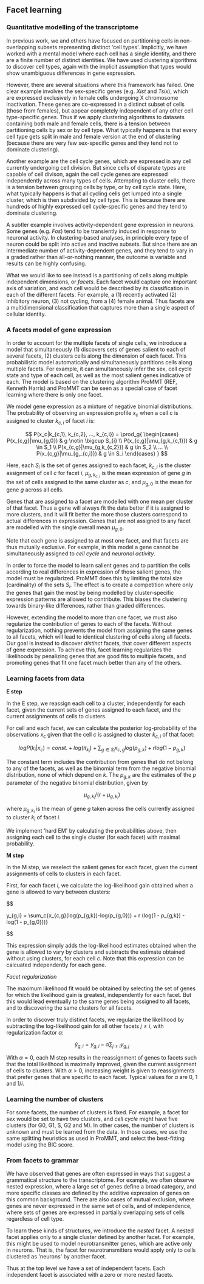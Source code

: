 ## Facet learning
### Quantitative modelling of the transcriptome

In previous work, we and others have focused on partitioning cells in non-overlapping subsets representing distinct 'cell types'. Implicitly, we have worked with a mental model where each cell has a single identity, and there are a finite number of distinct identities. We have used clustering algorithms to discover cell types, again with the implicit assumption that types would show unambiguous differences in gene expression.

However, there are several situations where this framework has failed. One clear example involves the sex-specific genes (e.g. *Xist* and *Tsix*), which are expressed exclusively in female cells undergoing X chromosome inactivation. These genes are co-expressed in a distinct subset of cells (those from females), but appear completely independent of any other cell type-specific genes. Thus if we apply clustering algorithms to datasets containing both male and female cells, there is a tension between partitioning cells by sex or by cell type. What typically happens is that every cell type gets split in male and female version at the end of clustering (because there are very few sex-specific genes and they tend not to dominate clustering).

Another example are the cell cycle genes, which are expressed in any cell currently undergoing cell division. But since cells of disparate types are capable of cell divison, again the cell cycle genes are expressed independently across many types of cells. Attempting to cluster cells, there is a tension between grouping cells by type, or by cell cycle state. Here, what typically happens is that all cycling cells get lumped into a single cluster, which is then subdivided by cell type. This is because there are hundreds of highly expressed cell cycle-specific genes and they tend to dominate clustering.

A subtler example involves activity-dependent gene expression in neurons. Some genes (e.g. *Fos*) tend to be transiently induced in response to neuronal activity. In clustering-based analyses, in principle every type of neuron could be split into active and inactive subsets. But since there are an intermediate number of activity-dependent genes, and they tend to vary in a graded rather than all-or-nothing manner, the outcome is variable and results can be highly confusing.

What we would like to see instead is a partitioning of cells along multiple independent dimensions, or *facets*. Each facet would capture one important axis of variation, and each cell would be described by its classification in each of the different facets. For example, a (1) recently activated (2) inhibitory neuron, (3) not cycling, from a (4) female animal. Thus facets are a multidimensional classification that captures more than a single aspect of cellular identity.

### A facets model of gene expression

In order to account for the multiple facets of single cells, we introduce a model that simultaneously (1) discovers sets of genes salient to each of several facets, (2) clusters cells along the dimension of each facet. This probabilistic model automatically and simultaneously partitions cells along multiple facets. For example, it can simultaneously infer the sex, cell cycle state and type of each cell, as well as the most salient genes indicative of each. The model is based on the clustering algorithm ProMMT (REF, Kenneth Harris) and ProMMT can be seen as a special case of facet learning where there is only one facet. 

We model gene expression as a mixture of negative binomial distributions. The probability of observing an expression profile $x_c$ when a cell c is assigned to cluster $k_{c,i}$ of facet $i$ is:

$$ P(x_c|k_{c,1}, k_{c,2}, ..., k_{c,i}) = \prod_g{
    \begin{cases}
    P(x_{c,g}|\mu_{g,0}) & g \notin \bigcup S_{i} \\
    P(x_{c,g}|\mu_{g,k_{c,1}}) & g \in S_1 \\
    P(x_{c,g}|\mu_{g,k_{c,2}}) & g \in S_2 \\
    ... \\
    P(x_{c,g}|\mu_{g,_{c,i}}) & g \in S_i
    \end{cases}
} $$

Here, each $S_i$ is the set of genes assigned to each facet, $k_{c,i}$ is the cluster assignment of cell $c$ for facet $i$, $\mu_{g,k_{c,i}}$ is the mean expression of gene $g$ in the set of cells assigned to the same cluster as $c$, and $\mu_{g,0}$ is the mean for gene $g$ across all cells.

Genes that are assigned to a facet are modelled with one mean per cluster of that facet. Thus a gene will always fit the data better if it is assigned to more clusters, and it will fit better the more those clusters correspond to actual differences in expression. Genes that are not assigned to any facet are modelled with the single overall mean $\mu_{g,0}$. 

Note that each gene is assigned to at most one facet, and that facets are thus mutually exclusive. For example, in this model a gene cannot be simultaneously assigned to *cell cycle* and *neuronal activity*. 

In order to force the model to learn salient genes and to partition the cells according to real differences in expression of those salient genes, the model must be regularized. ProMMT does this by limiting the total size (cardinality) of the sets $S_i$. The effect is to create a competition where only the genes that gain the most by being modelled by cluster-specific expression patterns are allowed to contribute. This biases the clustering towards binary-like differences, rather than graded differences.

However, extending the model to more than one facet, we must also regularize the contribution of genes to each of the facets. Without regularization, nothing prevents the model from assigning the same genes to all facets, which will lead to identical clustering of cells along all facets. Our goal is instead to discover *distinct* facets, that cover different aspects of gene expression. To achieve this, facet learning regularizes the likelihoods by penalizing genes that are good fits to multiple facets, and promoting genes that fit one facet much better than any of the others.

### Learning facets from data

**E step**

In the E step, we reassign each cell to a cluster, independently for each facet, given the current sets of genes assigned to each facet, and the current assignments of cells to clusters.

For cell and each facet, we can calculate the posterior log-probability of the observations $x_c$ given that the cell $c$ is assigned to cluster $k_{c,i}$ of that facet:

$$ log P(k_{i}|x_c) = const. + log(\pi_{k_i}) + \sum_{g \in S_i} x_{c,g} log(p_{g,k}) + r log(1 - p_{g,k})$$

The constant term includes the contribution from genes that do not belong to any of the facets, as well as the binomial term from the negative binomial distribution, none of which depend on $k$. The $p_{g,k}$ are the estimates of the $p$ parameter of the negative binomial distribution, given by 

$$ \mu_{g,k_i}/(r + \mu_{g,k_i}) $$

where $\mu_{g,k_i}$ is the mean of gene $g$ taken across the cells currently assigned to cluster $k_i$ of facet $i$.

We implement 'hard EM' by calculating the probabilities above, then assigning each cell to the single cluster (for each facet) with maximal probability.

**M step**

In the M step, we reselect the salient genes for each facet, given the current assignments of cells to clusters in each facet.

First, for each facet $i$, we calculate the log-likelihood gain obtained when a gene is allowed to vary between clusters:

$$

y_{g,i} = \sum_c{x_{c,g}(log(p_{g,k})-log(p_{g,0})) + r (log(1 - p_{g,k}) - log(1 - p_{g,0}))}

$$

This expression simply adds the log-likelihood estimates obtained when the gene is allowed to vary by clusters and subtracts the estimate obtained without using clusters, for each cell $c$. Note that this expression can be calcuated independently for each gene. 

*Facet regularization*

The maximum likelihood fit would be obtained by selecting the set of genes for which the likelihood gain is greatest, independently for each facet. But this would lead eventually to the same genes being assigned to all facets, and to discovering the same clusters for all facets. 

In order to discover truly distinct facets, we regularize the likelihood by subtracting the log-likelihood gain for all other facets $j \neq i$, with regularization factor $\alpha$:

$$
\hat{y}_{g,i}=y_{g,i}-\alpha\sum_{j \neq i}{y_{g,j}}
$$

With $\alpha=0$, each M step results in the reassignment of genes to facets such that the total likelihood is maximally improved, given the current assignment of cells to clusters. With $\alpha>0$, increasing weight is given to reassignments that prefer genes that are specific to each facet. Typical values for $\alpha$ are $0$, $1$ and $1/i$. 

### Learning the number of clusters

For some facets, the number of clusters is fixed. For example, a facet for *sex* would be set to have two clusters, and *cell cycle* might have five clusters (for G0, G1, S, G2 and M). In other cases, the number of clusters is unknown and must be learned from the data. In those cases, we use the same splitting heuristics as used in ProMMT, and select the best-fitting model using the BIC score.

### From facets to grammar

We have observed that genes are often expressed in ways that suggest a grammatical structure to the transcriptome. For example, we often observe nested expression, where a large set of genes define a broad category, and more specific classes are defined by the additive expression of genes on this common background. There are also cases of mutual exclusion, where genes are never expressed in the same set of cells, and of independence, where sets of genes are expressed in partially overlapping sets of cells regardless of cell type. 

To learn these kinds of structures, we introduce the *nested* facet. A nested facet applies only to a single cluster defined by another facet. For example, this might be used to model neurotransmitter genes, which are active only in neurons. That is, the facet for neurotransmitters would apply only to cells clustered as 'neurons' by another facet.

Thus at the top level we have a set of independent facets. Each independent facet is associated with a zero or more nested facets. 
